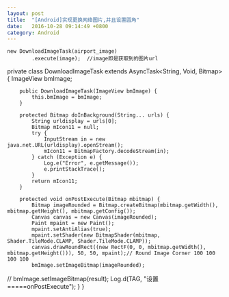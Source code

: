 ```yaml
---
layout: post
title:  "[Android]实现更换网络图片,并且设置圆角"
date:   2016-10-28 09:14:49 +0800
category: Android
---
```


    new DownloadImageTask(airport_image)
            .execute(image);  //image即是获取到的图片url

   private class DownloadImageTask extends AsyncTask<String, Void, Bitmap> {
        ImageView bmImage;

        public DownloadImageTask(ImageView bmImage) {
            this.bmImage = bmImage;
        }

        protected Bitmap doInBackground(String... urls) {
            String urldisplay = urls[0];
            Bitmap mIcon11 = null;
            try {
                InputStream in = new java.net.URL(urldisplay).openStream();
                mIcon11 = BitmapFactory.decodeStream(in);
            } catch (Exception e) {
                Log.e("Error", e.getMessage());
                e.printStackTrace();
            }
            return mIcon11;
        }

        protected void onPostExecute(Bitmap mbitmap) {
            Bitmap imageRounded = Bitmap.createBitmap(mbitmap.getWidth(), mbitmap.getHeight(), mbitmap.getConfig());
            Canvas canvas = new Canvas(imageRounded);
            Paint mpaint = new Paint();
            mpaint.setAntiAlias(true);
            mpaint.setShader(new BitmapShader(mbitmap, Shader.TileMode.CLAMP, Shader.TileMode.CLAMP));
            canvas.drawRoundRect((new RectF(0, 0, mbitmap.getWidth(), mbitmap.getHeight())), 50, 50, mpaint);// Round Image Corner 100 100 100 100
            bmImage.setImageBitmap(imageRounded);
   //       bmImage.setImageBitmap(result);
            Log.d(TAG, "设置=====onPostExecute");
        }
    }